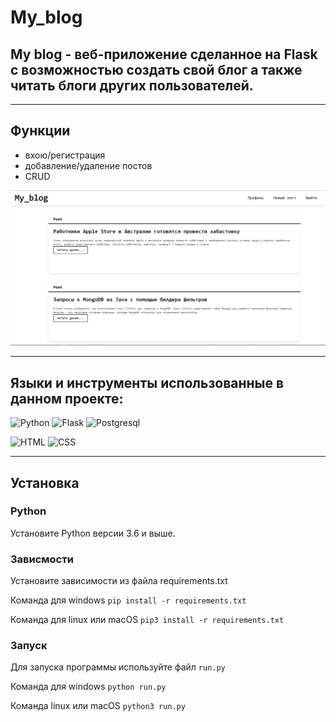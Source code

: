 # My_blog

## My blog - веб-приложение сделанное на Flask c возможностью создать свой блог а также читать блоги  других пользователей. 


---
## Функции
- вхою/регистрация
- добавление/удаление постов
- CRUD


![Alt-текст](core/static/img/my_blog.PNG)

---
## Языки и инструменты использованные в данном проекте:

![Python](https://img.shields.io/badge/-Python-306998?style=for-the-badge&logo=python&logoColor=ffdc29)
![Flask](https://img.shields.io/badge/-Flask-101010?style=for-the-badge&logo=flask)
![Postgresql](https://img.shields.io/badge/Postgresql-005084?style=for-the-badge&logo=postgresql&logoColor=ffffff)

![HTML](https://img.shields.io/badge/HTML5-orange?style=for-the-badge&logo=html5&logoColor=ffffff)
![CSS](https://img.shields.io/badge/css3-blue?style=for-the-badge&logo=css3)

---
## Установка
 
### Python

Установите Python версии 3.6 и выше.

### Зависмости

Установите зависимости из файла requirements.txt 

Команда для windows `pip install -r requirements.txt`

Команда для linux или macOS `pip3 install -r requirements.txt`

### Запуск

Для запуска программы используйте файл `run.py`

Команда для windows `python run.py`

Команда linux или macOS `python3 run.py`
